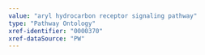 ```yaml
---
value: "aryl hydrocarbon receptor signaling pathway"
type: "Pathway Ontology"
xref-identifier: "0000370"
xref-dataSource: "PW"
---
```

